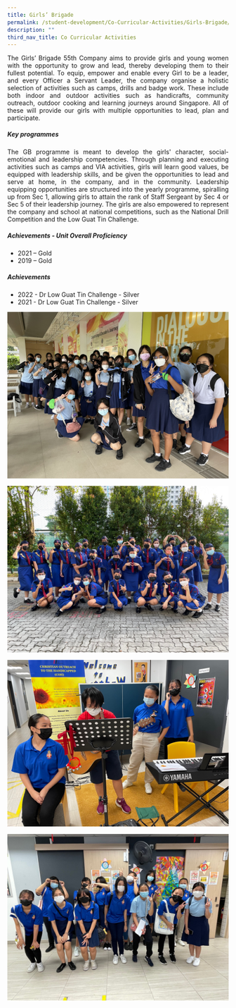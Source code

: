 ```yaml
---
title: Girls’ Brigade
permalink: /student-development/Co-Curricular-Activities/Girls-Brigade/
description: ""
third_nav_title: Co Curricular Activities
---
```

<p style="text-align: justify;"> The Girls’ Brigade 55th Company aims to provide girls and young women with the opportunity to grow and lead, thereby developing them to their fullest potential. To equip, empower and enable every Girl to be a leader, and every Officer a Servant Leader, the company organise a holistic selection of activities such as camps, drills and badge work. These include both indoor and outdoor activities such as handicrafts, community outreach, outdoor cooking and learning journeys around Singapore. All of these will provide our girls with multiple opportunities to lead, plan and participate. </p>

##### **Key programmes**

<p style="text-align: justify;"> The GB programme is meant to develop the girls' character, social-emotional and leadership competencies. Through planning and executing activities such as camps and VIA activities, girls will learn good values, be equipped with leadership skills, and be given the opportunities to lead and serve at home, in the company, and in the community. Leadership equipping opportunities are structured into the yearly programme, spiralling up from Sec 1, allowing girls to attain the rank of Staff Sergeant by Sec 4 or Sec 5 of their leadership journey. The girls are also empowered to represent the company and school at national competitions, such as the National Drill Competition and the Low Guat Tin Challenge. </p>

##### **Achievements - Unit Overall Proficiency**

* 2021 – Gold
* 2019 – Gold

##### **Achievements**
* 2022 - Dr Low Guat Tin Challenge - Silver
* 2021 - Dr Low Guat Tin Challenge - Silver

![](/images/CCA%20Girls'%20Brigade/Girls'%20Brigade%201.jpg)

![](/images/CCA%20Girls'%20Brigade/Girls'%20Brigade%202.jpg)

![](/images/CCA%20Girls'%20Brigade/Girls'%20Brigade%203.jpg)

![](/images/CCA%20Girls'%20Brigade/Girls'%20Brigade%204.jpg)